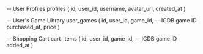 -- User Profiles
profiles (
id,
user_id,
username,
avatar_url,
created_at
)

-- User's Game Library
user_games (
id,
user_id,
game_id, -- IGDB game ID
purchased_at,
price
)

-- Shopping Cart
cart_items (
id,
user_id,
game_id, -- IGDB game ID
added_at
)
